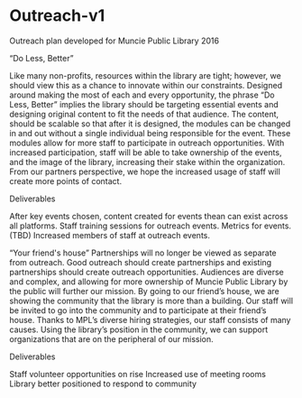 # Outreach-v1
Outreach plan developed for Muncie Public Library 2016

“Do Less, Better”

Like many non-profits, resources within the library are tight; however, we should view this as a chance to innovate within our constraints. Designed around making the most of each and every opportunity, the phrase “Do Less, Better” implies the library should be targeting essential events and designing original content to fit the needs of that audience. The content, should be scalable so that after it is designed, the modules can be changed in and out without a single individual being responsible for the event. These modules allow for more staff to participate in outreach opportunities. With increased participation, staff will be able to take ownership of the events, and the image of the library, increasing their stake within the organization. From our partners perspective, we hope the increased usage of staff will create more points of contact. 

Deliverables

After key events chosen, content created for events thean can exist across all platforms.
Staff training sessions for outreach events.
Metrics for events. (TBD)
Increased members of staff at outreach events.

“Your friend's house” 
Partnerships will no longer be viewed as separate from outreach. Good outreach should create partnerships and existing partnerships should create outreach opportunities. Audiences are diverse and complex, and allowing for more ownership of Muncie Public Library by the public will further our mission. By going to our friend’s house, we are showing the community that the library is more than a building. Our staff will be invited to go into the community and to participate at their friend’s house. Thanks to MPL’s diverse hiring strategies, our staff consists of many causes. Using the library’s position in the community, we can support organizations that are on the peripheral of our mission. 

Deliverables

Staff volunteer opportunities on rise
Increased use of meeting rooms
Library better positioned to respond to community
